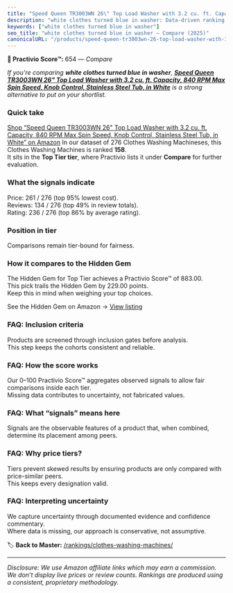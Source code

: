```yaml
---
title: "Speed Queen TR3003WN 26\" Top Load Washer with 3.2 cu. ft. Capacity, 840 RPM Max Spin Speed, Knob Control, Stainless Steel Tub, in White"
description: "white clothes turned blue in washer: Data-driven ranking using the Practivio Score™. Positioned by quality, value, demand, findability, momentum."
keywords: ["white clothes turned blue in washer"]
seo_title: "white clothes turned blue in washer — Compare (2025)"
canonicalURL: "/products/speed-queen-tr3003wn-26-top-load-washer-with-32-cu-ft-capacity-840-rpm-max-spin-speed-knob-control-stainless-steel-tub-in-white-B0866BMH5S/"
---
```


**🛒 Practivio Score™:** 654 — _Compare_


*If you're comparing **white clothes turned blue in washer**, **[Speed Queen TR3003WN 26" Top Load Washer with 3.2 cu. ft. Capacity, 840 RPM Max Spin Speed, Knob Control, Stainless Steel Tub, in White](https://www.amazon.com/dp/B0866BMH5S?tag=practivio-20)** is a strong alternative to put on your shortlist.*
### Quick take
[Shop “Speed Queen TR3003WN 26" Top Load Washer with 3.2 cu. ft. Capacity, 840 RPM Max Spin Speed, Knob Control, Stainless Steel Tub, in White” on Amazon](https://www.amazon.com/dp/B0866BMH5S?tag=practivio-20)
In our dataset of 276 Clothes Washing Machineses, this Clothes Washing Machines is ranked **158**.  
It sits in the **Top Tier tier**, where Practivio lists it under **Compare** for further evaluation.

### What the signals indicate
Price: 261 / 276 (top 95% lowest cost).  
Reviews: 134 / 276 (top 49% in review totals).  
Rating: 236 / 276 (top 86% by average rating).  

### Position in tier
Comparisons remain tier-bound for fairness.

### How it compares to the Hidden Gem
The Hidden Gem for Top Tier achieves a Practivio Score™ of 883.00.  
This pick trails the Hidden Gem by 229.00 points.  
Keep this in mind when weighing your top choices.  

See the Hidden Gem on Amazon → [View listing](https://www.amazon.com/dp/B089YSKJY6?tag=practivio-20)

### FAQ: Inclusion criteria
Products are screened through inclusion gates before analysis.  
This step keeps the cohorts consistent and reliable.

### FAQ: How the score works
Our 0–100 Practivio Score™ aggregates observed signals to allow fair comparisons inside each tier.  
Missing data contributes to uncertainty, not fabricated values.

### FAQ: What “signals” means here
Signals are the observable features of a product that, when combined, determine its placement among peers.

### FAQ: Why price tiers?
Tiers prevent skewed results by ensuring products are only compared with price-similar peers.  
This keeps every designation valid.

### FAQ: Interpreting uncertainty
We capture uncertainty through documented evidence and confidence commentary.  
Where data is missing, our approach is conservative, not assumptive.

<!-- Missing template for Compare/CompareWithinPriceClass -->


🏷️ **Back to Master:** [/rankings/clothes-washing-machines/](/rankings/clothes-washing-machines/)

---
_Disclosure: We use Amazon affiliate links which may earn a commission. We don’t display live prices or review counts. Rankings are produced using a consistent, proprietary methodology._

